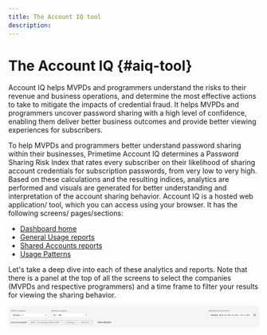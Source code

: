 ```yaml
---
title: The Account IQ tool
description: 
---
```


# The Account IQ {#aiq-tool}

Account IQ helps MVPDs and programmers understand the risks to their revenue and business operations, and determine the most effective actions to take to mitigate the impacts of credential fraud. It helps MVPDs and programmers uncover password sharing with a high level of confidence, enabling them deliver better business outcomes and provide better viewing experiences for subscribers.

To help MVPDs and programmers better understand password sharing within their businesses, Primetime Account IQ determines a Password Sharing Risk Index that rates every subscriber on their likelihood of sharing account credentials for subscription passwords, from very low to very high. Based on these calculations and the resulting indices, analytics are performed and visuals are generated for better understanding and interpretation of the account sharing behavior. Account IQ is a hosted web application/ tool, which you can access using your browser. It has the following screens/ pages/sections:

* [Dashboard home](/help/AccountIQ/dashboard.md)
* [General Usage reports](/help/AccountIQ/reports.md#general-usage)
* [Shared Accounts reports](/help/AccountIQ/reports.md#shared-accounts)
* [Usage Patterns](/help/AccountIQ/usage-patterns.md)

Let's take a deep dive into each of these analytics and reports. Note that there is a panel at the top of all the screens to select the companies (MVPDs and respective programmers) and a time frame to filter your results for viewing the sharing behavior.

![](assets/timeline.png) 